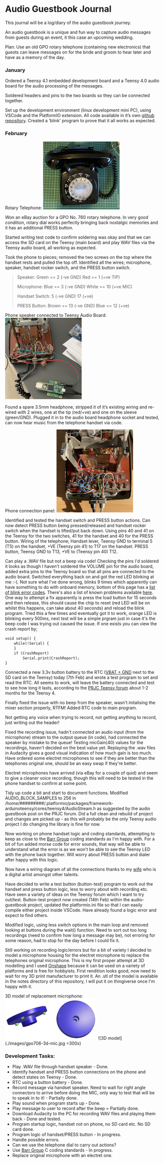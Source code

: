 # Audio Guestbook Journal

This journal will be a log/diary of the audio guestbook journey.

An audio guestbook is a unique and fun way to capture audio messages from guests during an event, it this case an upcoming wedding.

Plan: Use an old GPO rotary telephone (containing new electronics) that guests can leave messages on for the bride and groom to hear later and have as a memory of the day.

### January

Ordered a Teensy 4.1 embedded development board and a Teensy 4.0 audio board for the audio processing of the messages.
 
Soldered headers and pins to the two boards so they can be connected together.

Set up the development environment (linux development mini PC), using VSCode and the PlatformIO extension. All code available in it’s own [github repository](https://github.com/m0wmt/audio-guestbook). Created a ‘blink’ program to prove that it all works as expected.

### February

Rotary Telephone:
![Rotary Telephone](./images/phone.png)

Won an eBay auction for a GPO No. 760 rotary telephone. In very good condition, rotary dial works perfectly bringing back nostalgic memories and it has an additional PRESS button.

Started writing test code to confirm soldering was okay and that we can access the SD card on the Teensy (main board) and play WAV files via the Teensy audio board, all working as expected.

Took the phone to pieces; removed the two screws on the top where the handset rests and pulled the top off.  Identified all the wires; microphone, speaker, handset rocker switch, and the PRESS button switch.

> Speaker: 			Green == 2 (-ve GND) 		Red == 1 (+ve TIP)
> 
> Microphone: 		Blue == 3 (-ve GND) 		White == 10 (+ve MIC)
> 
> Handset Switch: 	5 (-ve GND)				   17 (+ve)
> 
> PRESS Button: 	Brown == 13 (-ve GND)	 	Blue == 12 (+ve)


Phone speaker connected to Teensy Audio Board:
![Speaker connected to Teensy](./images/speaker-connected.jpeg)

Found a spare 3.5mm headphone, stripped it of it’s existing wiring and re-wired with 2 wires, one at the tip (red/+ve) and one on the sleeve (green/GND). Plugged it in to the audio board headphone socket and tested, can now hear music from the telephone handset via code.


Phone connection panel:
![Phone connections](./images/connections.jpeg)

Identified and tested the handset switch and PRESS button actions.  Can now detect PRESS button being pressed/released and handset rocker switch when the handset is lifted/put back down. Using pins 40 and 41 on the Teensy for the two switches, 41 for the handset and 40 for the PRESS button.
Wiring of the telephone; Handset lever, Teensy GND to terminal 5 (T5) on the handset, +VE (Teensy pin 41) to T17 on the handset. PRESS button, Teensy GND to T13, +VE to (Teensy pin 40) T12.

Can play a .WAV file but not a beep via code!  Checking the pins I'd soldered it looks as though I haven't soldered the VOLUME pin for the audio board, added extra pins to the Teensy board so that all pins are connected to the audio board.  Switched everything back on and got the red LED blinking at me :-(. Not sure what I've done wrong, blinks 9 times which apparently can have something to do with onboard memory, bottom of this page has a [list of blink error codes](https://www.pjrc.com/store/ic_mkl02_t4.html).  There's also a list of known problems available [here](https://www.pjrc.com/teensy/troubleshoot.html).  One way to attempt a fix apparently is press the load button for 15 seconds and then release, this should cause the chip to reset (red LED will be on whilst this happens, can take about 40 seconds) and reload the blink program.  Tried this a few times and eventually got it to work, orange LED is blinking every 500ms, next test will be a simple prgram just in case it's the beep code I was trying out caused the issue. If one exists you can view the crash report by;
```
void setup() {
    while(!Serial) {
    }
    if (CrashReport)
        Serial.print(CrashReport);
}
```

Connected a new 3.3v button battery to the RTC ([VBAT + GND](https://www.pjrc.com/teensy/card11b_rev4_web.pdf) next to the SD card on the Teensy) today (7th Feb) and wrote a test program to set and read the RTC.  All seems to work, will leave the battery connected and test to see how long it lasts, according to the [PRJC Teensy forum](https://forum.pjrc.com/index.php) about 1-2 months for the Teensy 4.

Finally fixed the issue with no beep from the speaker, wasn't initalising the mixer section properly, RTFM!  Added RTC code to main program.

Not getting any voice when trying to record, not getting anything to record, just writing out the header!

Fixed the recording issue, hadn't connected an audio input (from the microphone) stream to the output queue (in code), had connected the speaker by mistake to the queue!  Testing micGain(40) values for the recordings, haven't decided on the best value yet. Replaying the .wav files in Audacity gives a good visual indication of how much gain is too much. Have ordered some electret microphones to see if they are better than the telephones original one, should be an easy swap if they're better.

Electret microphones have arrived (via eBay for a couple of quid) and seem to give a cleaner voice recording, though this will need to be tested in the phone handset to confirm at some point.

Tidy up code a bit and start to document functions. Modified AUDIO_BLOCK_SAMPLES to 256 in /home/#########/.platformio/packages/framework-arduinoteensy/cores/teensy4/AudioStream.h as suggested by the audio guestbook post on the PRJC forum. Did a full clean and rebuild of project and changes are picked up - as this will probably be the only Teensy audio project I do changing the library is fine for now.

Now working on phone handset logic and coding standards, attempting to keep as close to the [Barr Group](https://barrgroup.com/sites/default/files/barr_c_coding_standard_2018.pdf) coding standards as I'm happy with.  For a bit of fun added morse code for error sounds, that way will be able to understand what the error is as we won't be able to see the Teensy LED with the phone back together. Will worry about PRESS button and dialer after happy with this logic.

Now have a wiring diagram of all the connections thanks to my [wife](https://www.redbubble.com/people/quirkytales/shop?artistUserName=quirkytales&collections=1925754&iaCode=all-departments&sortOrder=relevant) who is a digital artist amongst other talents.

Have decided to write a test button (button-test) program to work out the handset and press button logic, less to worry about with recording etc. Have seen a variety of ideas on the Teensy forum which I want to try out/test. Button-test project now created (14th Feb) within the audio-guestbook project, updated the platformio.ini file so that I can easily compile either project inside VSCode. Have already found a logic error and expect to find others.

Modified logic, using less switch options in the main loop and removed looking at buttons during the wait() function. Need to sort out too long recordings (need to confirm how long a message may be), not erroring for some reason, had to stop for the day before I could fix it.

Still working on recording logic/errors but for a bit of variety I decided to model a microphone housing for the electret microphone to replace the telephones original microphone. This is my first proper attempt at 3D modelling and I used [Onshape](https://www.onshape.com/en/) because it can be used on a variety of platforms and is free for hobbyists. First rendition looks good, now need to wait for my 3D print manufacturer to print it. An .stl of the model is available in the notes directory of this repository, I will put it on thingiverse once I'm happy with it.

3D model of replacement microphone:
<img src="./images/gpo706-3d-mic.jpg" alt="3D Model" width="300">
![3D model](./images/gpo706-3d-mic.jpg =300x)

### Development Tasks:
* Play .WAV file through handset speaker - Done.
* Identify handset and PRESS button connections on the phone and detect states on Teensy - Done.
* RTC using a button battery - Done.
* Record message via handset speaker.  Need to wait for right angle connectors to arrive before doing the MIC, only way to test that will be to speak in to it! - Partially done.
* Play sound when program starts up - Done.
* Play message to user to record after the beep = Partially done.
* Download Audacity to the PC for recording WAV files and playing them back - Done and tested.
* Program startup logic, handset not on phone, no SD card etc. No SD card done.
* Program logic of handset/PRESS button - In progress.
* Handle possible errors.
* Can we use the telephone dial to carry out actions?
* Use [Barr Group](https://barrgroup.com/sites/default/files/barr_c_coding_standard_2018.pdf) C coding standards - In progress.
* Replace original microphone with an electret one. 
